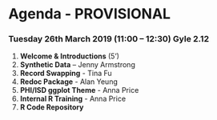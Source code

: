 # Agenda - PROVISIONAL

### Tuesday 26th March 2019 (11:00 – 12:30) Gyle 2.12

1. **Welcome & Introductions** (5’)
2. **Synthetic Data** – Jenny Armstrong
3. **Record Swapping** - Tina Fu
4. **Redoc Package** - Alan Yeung
5. **PHI/ISD ggplot Theme** - Anna Price
6. **Internal R Training** - Anna Price
7. **R Code Repository**
